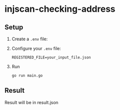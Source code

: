 # injscan-checking-address

## Setup

1. Create a `.env` file:

2. Configure your `.env` file:
   ```
   REGISTERED_FILE=your_input_file.json
   ```
   
3. Run
   ```
   go run main.go
   ```

## Result

   Result will be in result.json
